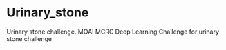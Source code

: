 # Urinary_stone
Urinary stone challenge. MOAI MCRC Deep Learning Challenge for urinary stone challenge
